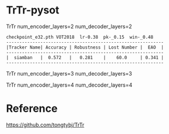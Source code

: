 # TrTr-pysot

TrTr num_encoder_layers=2 num_decoder_layers=2
```
checkpoint_e32.pth VOT2018  lr-0.38  pk-_0.15  win-_0.48
------------------------------------------------------------
|Tracker Name| Accuracy | Robustness | Lost Number |  EAO  |
------------------------------------------------------------
|  siamban   |  0.572   |   0.281    |    60.0     | 0.341 |
------------------------------------------------------------
```

TrTr num_encoder_layers=3   num_decoder_layers=3

TrTr num_encoder_layers=4   num_decoder_layers=4

# Reference

https://github.com/tongtybj/TrTr
